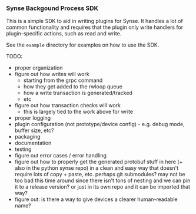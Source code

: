 ### Synse Backgound Process SDK


This is a simple SDK to aid in writing plugins for Synse. It handles a lot
of common functionality and requires that the plugin only write handlers for
plugin-specific actions, such as read and write. 

See the `example` directory for examples on how to use the SDK.


TODO:
 - proper organization
 - figure out how writes will work
    - starting from the grpc command
    - how they get added to the rwloop queue
    - how a write transaction is generated/tracked
    - etc
 - figure out how transaction checks will work
    - this is largely tied to the work above for write
 - proper logging
 - plugin configuration (not prototype/device config) - e.g. debug mode, buffer size, etc?
 - packaging
 - documentation
 - testing
 - figure out error cases / error handling
 - figure out how to properly get the generated protobuf stuff in here (+ also in the python
   synse repo) in a clean and easy way that doesn't require lots of copy + paste, etc. perhaps
   git submodules? may not be too bad this time around since there isn't tons of nesting and
   we can pin it to a release version? or just in its own repo and it can be imported that way?
 - figure out: is there a way to give devices a clearer human-readable name?